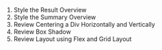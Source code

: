 1. Style the Result Overview 
1. Style the Summary Overview 
1. Review Centering a Div Horizontally and Vertically 
1. Review Box Shadow 
1. Review Layout using Flex and Grid Layout 

